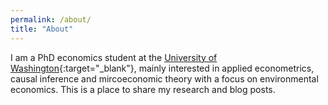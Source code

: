 ```yaml
---
permalink: /about/
title: "About"
---
```


I am a PhD economics student at the [University of Washington](https://econ.washington.edu/people/erik-andersen){:target="_blank"}, mainly interested in applied econometrics, causal inference and mircoeconomic theory with a focus on environmental economics. This is a place to share my research and blog posts. 
